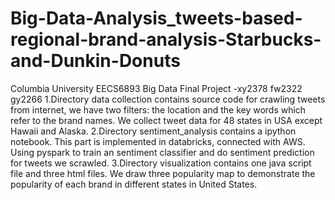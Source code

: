 # Big-Data-Analysis_tweets-based-regional-brand-analysis-Starbucks-and-Dunkin-Donuts
Columbia University EECS6893 Big Data Final Project -xy2378 fw2322 gy2266
1.Directory data collection contains source code for crawling tweets from internet, we have two filters: the location and the key words which refer to the brand names. We collect tweet data for 48 states in USA except Hawaii and Alaska.
2.Directory sentiment_analysis contains a ipython notebook. This part is implemented in databricks, connected with AWS. Using pyspark to train an sentiment classifier and do sentiment prediction for tweets we scrawled.
3.Directory visualization contains one java script file and three html files. We draw three popularity map to demonstrate the popularity of each brand in different states in United States.
